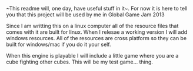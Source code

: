 ~This readme will, one day, have useful stuff in it~. For now it is here 
to tell you that this project will be used by me in Global Game Jam 2013

Since I am writting this on a linux computer all of the resource files 
that comes with it are built for linux. When I relesae a working version 
I will add windows resources. All of the resources are cross platform so 
they can be built for windows/mac if you do it your self.

When this engine is playable I will include a little game where you are 
a cube fighting other cubes. This will be my test game... thing.
